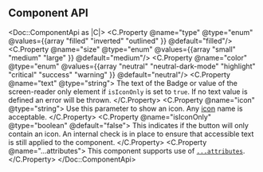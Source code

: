 ## Component API

<Doc::ComponentApi as |C|>
  <C.Property @name="type" @type="enum" @values={{array "filled" "inverted" "outlined" }} @default="filled"/>
  <C.Property @name="size" @type="enum" @values={{array "small" "medium" "large" }} @default="medium"/>
  <C.Property @name="color" @type="enum" @values={{array "neutral" "neutral-dark-mode" "highlight" "critical" "success" "warning" }} @default="neutral"/>
  <C.Property @name="text" @type="string">
    The text of the Badge or value of the screen-reader only element if `isIconOnly` is set to `true`. If no text value is defined an error will be thrown.
  </C.Property>
  <C.Property @name="icon" @type="string">
    Use this parameter to show an icon. Any [icon](/icons/library) name is acceptable.
  </C.Property>
  <C.Property @name="isIconOnly" @type="boolean" @default="false">
    This indicates if the button will only contain an icon. An internal check is in place to ensure that accessible text is still applied to the component.
  </C.Property>
  <C.Property @name="...attributes">
    This component supports use of [`...attributes`](https://guides.emberjs.com/release/in-depth-topics/patterns-for-components/#toc_attribute-ordering).
  </C.Property>
</Doc::ComponentApi>
